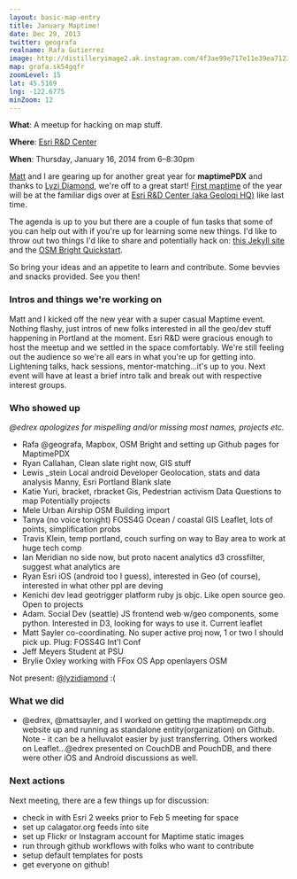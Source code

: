 ```yaml
---
layout: basic-map-entry
title: January Maptime!
date: Dec 29, 2013
twitter: geografa
realname: Rafa Gutierrez
image: http://distilleryimage2.ak.instagram.com/4f3ae99e717e11e39ea71230a3416982_8.jpg
map: grafa.sk54gqfr
zoomLevel: 15
lat: 45.5169
lng: -122.6775
minZoom: 12
---
```


**What**: A meetup for hacking on map stuff.

**Where**: [Esri R&D Center](http://calagator.org/venues/202393267)

**When**: Thursday, January 16, 2014 from 6–8:30pm

[Matt](https://twitter.com/mattsayler) and I are gearing up for another great year for **maptimePDX** and thanks to [Lyzi Diamond](https://twitter.com/lyzidiamond), we're off to a great start! [First maptime](http://calagator.org/events/1250465361) of the year will be at the familiar digs over at [Esri R&D Center (aka Geoloqi HQ)](http://calagator.org/venues/202393267) like last time.

The agenda is up to you but there are a couple of fun tasks that some of you can help out with if you're up for learning some new things. I'd like to throw out two things I'd like to share and potentially hack on: [this Jekyll site](https://github.com/geografa/maptimepdx/tree/gh-pages) and the [OSM Bright Quickstart](https://www.mapbox.com/tilemill/docs/guides/osm-bright-mac-quickstart/).

So bring your ideas and an appetite to learn and contribute. Some bevvies and snacks provided. See you then!

### Intros and things we're working on
Matt and I kicked off the new year with a super casual Maptime event. Nothing flashy, just intros of new folks interested in all the geo/dev stuff happening in Portland at the moment. Esri R&D were gracious enough to host the meetup and we settled in the space comfortably. We're still feeling out the audience so we're all ears in what you're up for getting into. Lightening talks, hack sessions, mentor-matching...it's up to you. Next event will have at least a brief intro talk and break out with respective interest groups.

### Who showed up

*@edrex apologizes for mispelling and/or missing most names, projects etc.*

- Rafa @geografa, Mapbox, OSM Bright and setting up Github pages for MaptimePDX
- Ryan Callahan, Clean slate right now, GIS stuff
- Lewis _stein
  Local android Developer
  Geolocation, stats and data analysis
  Manny, Esri Portland
  Blank slate
- Katie Yuri, bracket, rbracket
  Gis, Pedestrian activism
  Data Questions to map
  Potentially projects
- Mele Urban Airship OSM Building import
- Tanya (no voice tonight) FOSS4G
	Ocean / coastal GIS
	Leaflet, lots of points, simplification probs
- Travis Klein, temp portland, couch surfing on way to Bay area to work at huge tech comp
- Ian Meridian
	no side now, but proto nacent analytics d3 crossfilter, suggest what analytics are
- Ryan Esri iOS (android too I guess), interested in Geo (of course), interested in what other ppl are deving
- Kenichi dev lead geotrigger platform
	ruby js objc. Like open source geo. Open to projects
- Adam. Social Dev (seattle) JS frontend web w/geo components, some python. Interested in D3, looking for ways to use it. Current leaflet
- Matt Sayler  co-coordinating. No super active proj now, 1 or two I should pick up.
	Plug: FOSS4G Int'l Conf	
- Jeff Meyers Student at PSU
- Brylie Oxley working with FFox OS App openlayers OSM

Not present: [@lyzidiamond](https://twitter.com/lyzidiamond) :(

### What we did
- @edrex, @mattsayler, and I worked on getting the maptimepdx.org website up and running as standalone entity(organization) on Github. Note - it can be a helluvalot easier by just transferring. Others worked on Leaflet...@edrex presented on CouchDB and PouchDB, and there were other iOS and Android discussions as well.

### Next actions
Next meeting, there are a few things up for discussion:

- check in with Esri 2 weeks prior to Feb 5 meeting for space
- set up calagator.org feeds into site
- set up Flickr or Instagram account for Maptime static images
- run through github workflows with folks who want to contribute
- setup default templates for posts
- get everyone on github!
